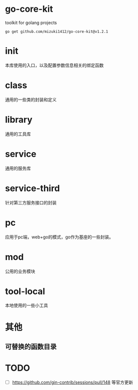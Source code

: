 
# go-core-kit

toolkit for golang projects

`go get github.com/mizuki1412/go-core-kit@v1.2.1`

# init
本库使用的入口，以及配置参数信息相关的绑定函数

# class
通用的一些类的封装和定义

# library
通用的工具库

# service
通用的服务库

# service-third
针对第三方服务接口的封装

# pc
应用于pc端，web+go的模式，go作为基座的一些封装。

# mod
公用的业务模块

# tool-local
本地使用的一些小工具

# 其他

## 可替换的函数目录

# TODO
- [ ] https://github.com/gin-contrib/sessions/pull/148 等官方更新